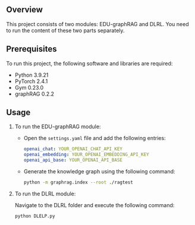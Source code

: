 ## Overview
This project consists of two modules: EDU-graphRAG and DLRL. You need to run the content of these two parts separately.

## Prerequisites
To run this project, the following software and libraries are required:

- Python 3.9.21
- PyTorch 2.4.1
- Gym 0.23.0
- graphRAG 0.2.2

## Usage
1. To run the EDU-graphRAG module:

   - Open the `settings.yaml` file and add the following entries:
     ```yaml
     openai_chat: YOUR_OPENAI_CHAT_API_KEY
     openai_embedding: YOUR_OPENAI_EMBEDDING_API_KEY
     openai_api_base: YOUR_OPENAI_API_BASE
     ```

   - Generate the knowledge graph using the following command:

     ```bash
     python -m graphrag.index --root ./ragtest
     ```
     
2. To run the DLRL module:
   
   Navigate to the DLRL folder and execute the following command:

   ```bash
   python DLELP.py
   ```


